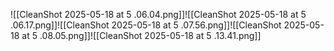 ![[CleanShot 2025-05-18 at 5 .06.04.png]]![[CleanShot 2025-05-18 at 5 .06.17.png]]![[CleanShot 2025-05-18 at 5 .07.56.png]]![[CleanShot 2025-05-18 at 5 .08.05.png]]![[CleanShot 2025-05-18 at 5 .13.41.png]]